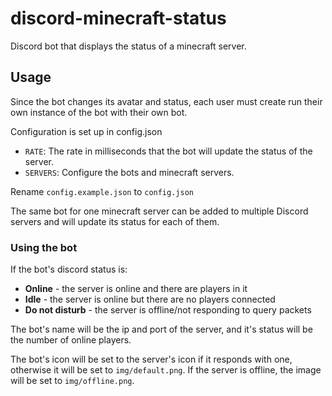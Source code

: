 # discord-minecraft-status

Discord bot that displays the status of a minecraft server. 

## Usage

Since the bot changes its avatar and status, each user must create run their own instance of the bot with their own bot.

Configuration is set up in config.json

- `RATE`: The rate in milliseconds that the bot will update the status of the server.
- `SERVERS`: Configure the bots and minecraft servers.

Rename `config.example.json` to `config.json`

The same bot for one minecraft server can be added to multiple Discord servers and will update its status for each of them.

### Using the bot

If the bot's discord status is:

- **Online** - the server is online and there are players in it
- **Idle** - the server is online but there are no players connected
- **Do not disturb** - the server is offline/not responding to query packets

The bot's name will be the ip and port of the server, and it's status will be the number of online players.

The bot's icon will be set to the server's icon if it responds with one, otherwise it will be set to `img/default.png`. If the server is offline, the image will be set to `img/offline.png`.
